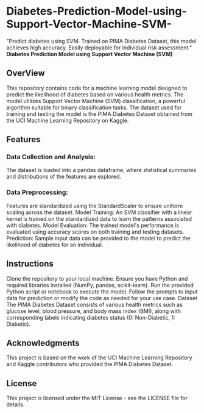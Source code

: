 # Diabetes-Prediction-Model-using-Support-Vector-Machine-SVM-
"Predict diabetes using SVM. Trained on PIMA Diabetes Dataset, this model achieves high accuracy. Easily deployable for individual risk assessment."
**Diabetes Prediction Model using Support Vector Machine (SVM)**
## OverView
This repository contains code for a machine learning model designed to predict the likelihood of diabetes based on various health metrics. The model utilizes Support Vector Machine (SVM) classification, a powerful algorithm suitable for binary classification tasks. The dataset used for training and testing the model is the PIMA Diabetes Dataset obtained from the UCI Machine Learning Repository on Kaggle.

## Features
### Data Collection and Analysis:
The dataset is loaded into a pandas dataframe, where statistical summaries and distributions of the features are explored.
### Data Preprocessing:
Features are standardized using the StandardScaler to ensure uniform scaling across the dataset.
Model Training: An SVM classifier with a linear kernel is trained on the standardized data to learn the patterns associated with diabetes.
Model Evaluation: The trained model's performance is evaluated using accuracy scores on both training and testing datasets.
Prediction: Sample input data can be provided to the model to predict the likelihood of diabetes for an individual.
## Instructions
Clone the repository to your local machine.
Ensure you have Python and required libraries installed (NumPy, pandas, scikit-learn).
Run the provided Python script or notebook to execute the model.
Follow the prompts to input data for prediction or modify the code as needed for your use case.
Dataset
The PIMA Diabetes Dataset consists of various health metrics such as glucose level, blood pressure, and body mass index (BMI), along with corresponding labels indicating diabetes status (0: Non-Diabetic, 1: Diabetic).

## Acknowledgments
This project is based on the work of the UCI Machine Learning Repository and Kaggle contributors who provided the PIMA Diabetes Dataset.

## License
This project is licensed under the MIT License - see the LICENSE file for details.
